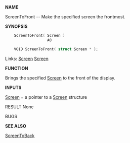 
**NAME**

ScreenToFront -- Make the specified screen the frontmost.

**SYNOPSIS**

```c
    ScreenToFront( Screen )
                   A0

    VOID ScreenToFront( struct Screen * );

```
Links: [Screen](_00DD) [Screen](_00DD) 

**FUNCTION**

Brings the specified [Screen](_00DD) to the front of the display.

**INPUTS**

[Screen](_00DD) = a pointer to a [Screen](_00DD) structure

RESULT
None

BUGS

**SEE ALSO**

[ScreenToBack](ScreenToBack)

